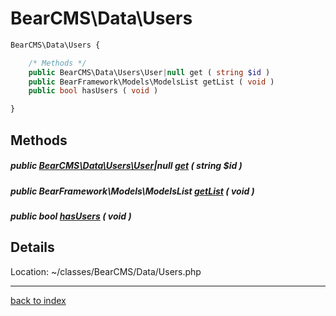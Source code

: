 # BearCMS\Data\Users

```php
BearCMS\Data\Users {

	/* Methods */
	public BearCMS\Data\Users\User|null get ( string $id )
	public BearFramework\Models\ModelsList getList ( void )
	public bool hasUsers ( void )

}
```

## Methods

##### public [BearCMS\Data\Users\User](bearcms.data.users.user.class.md)|null [get](bearcms.data.users.get.method.md) ( string $id )

##### public BearFramework\Models\ModelsList [getList](bearcms.data.users.getlist.method.md) ( void )

##### public bool [hasUsers](bearcms.data.users.hasusers.method.md) ( void )

## Details

Location: ~/classes/BearCMS/Data/Users.php

---

[back to index](index.md)

